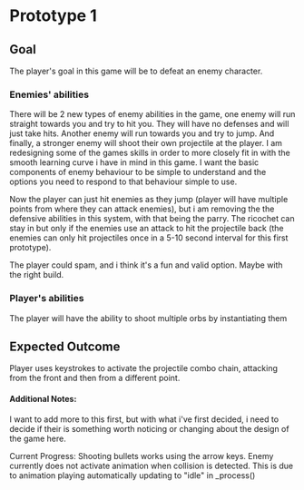 # Prototype 1

## Goal
The player's goal in this game will be to defeat an enemy character. 

### Enemies' abilities
There will be 2 new types of enemy abilities in the game, one enemy will run straight towards you and try to hit you. They will have no defenses and will just take hits. Another enemy will run towards you and try to jump. And finally, a stronger enemy will shoot their own projectile at the player. I am redesigning some of the games skills in order to more closely fit in with the smooth learning curve i have in mind in this game. I want the basic components of enemy behaviour to be simple to understand and the options you need to respond to that behaviour simple to use.

Now the player can just hit enemies as they jump (player will have multiple points from where they can attack enemies), but i am removing the the defensive abilities in this system, with that being the parry. The ricochet can stay in but only if the enemies use an attack to hit the projectile back (the enemies can only hit projectiles once in a 5-10 second interval for this first prototype).

The player could spam, and i think it's a fun and valid option. Maybe with the right build.

### Player's abilities
The player will have the ability to shoot multiple orbs by instantiating them

## Expected Outcome
Player uses keystrokes to activate the projectile combo chain, attacking from the front and then from a different point.


#### Additional Notes:
I want to add more to this first, but with what i've first decided, i need to decide if their is something worth noticing or changing about the design of the game here.

Current Progress: Shooting bullets works using the arrow keys. Enemy currently does not activate animation when collision is detected. This is due to animation playing automatically updating to "idle" in _process()
